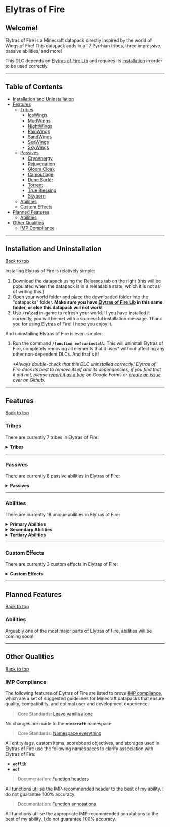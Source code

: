 # Elytras of Fire

## Welcome!

Elytras of Fire is a Minecraft datapack directly inspired by the world of Wings of Fire! This datapack adds in all 7 Pyrrhian tribes, three impressive passive abilities, and more!

This DLC depends on [Elytras of Fire Lib](https://github.com/iHeronGH/Elytras-of-Fire-Lib) and requires its [installation](#installation-and-uninstallation) in order to be used correctly.

---

## Table of Contents

- [Installation and Uninstallation](#installation-and-uninstallation)
- [Features](#features)
  - [Tribes](#tribes)
    - [IceWings](#icewings)
    - [MudWings](#mudwings)
    - [NightWings](#nightwings)
    - [RainWings](#rainwings)
    - [SandWings](#sandwings)
    - [SeaWings](#seawings)
    - [SkyWings](#skywings)
  - [Passives](#passives)
    - [Cryoenergy](#cryoenergy)
    - [Rejuvenation](#rejuvenation)
    - [Gloom Cloak](#gloom-cloak)
    - [Camouflage](#camouflage)
    - [Dune Surfer](#dune-surfer)
    - [Torrent](#torrent)
    - [True Blessing](#true-blessing)
    - [Skyborn](#skyborn)
  - [Abilities](#abilities)
  - [Custom Effects](#custom-effects)
- [Planned Features](#planned-features)
  - [Abilities](#abilities-1)
- [Other Qualities](#other-qualities)
  - [IMP Compliance](#imp-compliance)

---

## Installation and Uninstallation

[Back to top](#)

Installing Elytras of Fire is relatively simple:

1. Download the datapack using the [Releases](https://github.com/iHeronGH/Elytras-of-Fire/releases) tab on the right (this will be populated when the datapack is in a releasable state, which it is not as of writing this.)
2. Open your world folder and place the downloaded folder into the "datapacks" folder. **Make sure you have [Elytras of Fire Lib](https://github.com/iHeronGH/Elytras-of-Fire-Lib) in this same folder, or else this datapack will not work!**
3. Use **`/reload`** in-game to refresh your world. If you have installed it correctly, you will be met with a successful installation message. Thank you for using Elytras of Fire! I hope you enjoy it.

And uninstalling Elytras of Fire is even simpler:

1. Run the command **`/function eof:uninstall`**. This will uninstall Elytras of Fire, completely removing all elements that it uses\* without affecting any other non-dependent DLCs. And that's it!

    *\*Always double-check that this DLC uninstalled correctly! Elytras of Fire does its best to remove itself and its dependencies; if you find that it did not, please [report it as a bug](https://docs.google.com/forms/d/e/1FAIpQLSfm4wEvcERhBCxIhuzV7Gi4yX_sYCBn8zpUE2acBfyOEFW7OA/viewform?usp=sf_link) on Google Forms or [create an issue](https://github.com/iHeronGH/Elytras-of-Fire/issues) over on Github.*

---

## Features

[Back to top](#)

### Tribes

There are currently 7 tribes in Elytras of Fire:

<details>

**<summary> Tribes </summary>**

[Back to top](#)

#### IceWings

> *"The IceWings are pristine with respect to both their appearance and their battle prowess. Cruel, serrated claws and their unique frost breath make this tribe nightmarish to combat, especially in the frigid lands they call home."*
> *\- H*

Passive Abilities: [Cryoenergy](#cryoenergy)<br>
Primary Ability: [Frost Breath](#abilities)<br>
Secondary Ability: [Serrated Strike](#abilities)<br>
Tertiary Ability: [Icicle Incision](#abilities)

#### MudWings

> *"The MudWings are an impressive tribe. From their exceptional fire breath and strong muscles to their ability to last impossible lengths of time underwater, their massive power is unbiased to any environment."*
> *\- H*

Passive Abilities: [Rejuvenation](#rejuvenation)<br>
Primary Ability: [Flame Breath](#abilities)<br>
Secondary Ability: [Terrashock](#abilities)<br>
Tertiary Ability: [Mud Swipe](#abilities)

#### NightWings

> *"The NightWings are beasts of the night. By either illuminating their surroundings with their brilliant flames or by utilizing their powerful night vision, they traverse the moonlit landscapes under the guise of shadows."*
> *\- H*

Passive Abilities: [Gloom Cloak](#gloom-cloak)<br>
Primary Ability: [Flame Breath](#abilities)<br>
Secondary Ability: [Shade Shackle](#abilities)<br>
Tertiary Ability: [Premonition](#abilities)

#### RainWings

> *"The RainWings are, at least chromatically, the most brilliant of the Pyrrhian tribes. When paired with their extremely lethal venom, the ability to camouflage grants them amazing advantages over their enemies."*
> *\- H*

Passive Abilities: [Camouflage](#camouflage)<br>
Primary Ability: [Venom Shot](#abilities)<br>
Secondary Ability: [Overgrowth](#abilities)<br>
Tertiary Ability: [Soul Sap](#abilities)

#### SandWings

> *"The SandWings are fiercely precise and swift, finding value in clean and brutal strikes. The venomous barbs located on the end of their tail can kill insanely quick, and their embers scorch the ground like the desert sun."*
> *\- H*

Passive Abilities: [Dune Surfer](#dune-surfer)<br>
Primary Ability: [Flame Breath](#abilities)<br>
Secondary Ability: [Desert Storm](#abilities)<br>
Tertiary Ability: [Toxin Slash](#abilities)

#### SeaWings

> *"The SeaWings are the uncontested rulers of the seas. Their keen eyes allow them to see in the dark, and over many millenia have adapted glowing scales, strong tails, gills, and webbed talons. No attack on the SeaWings has gone without heavy loss."*
> *\- H*

Passive Abilities: [Torrent](#torrent), [True Blessing](#true-blessing)<br>
Primary Ability: [Tidal Wave](#abilities)<br>
Secondary Ability: [Ocean's Blessing](#abilities)<br>
Tertiary Ability: [Tail Flail](#abilities)

#### SkyWings

> *"The SkyWings are, undoubtedly, the most powerful fliers of all. Massive wings and a streamlined body contribute to the ludicrous speeds they achieve. Their lungs require less oxygen, meaning they can fly higher and exhale hotter embers."*
> *\- H*

Passive Abilities: [Skyborn](#skyborn)<br>
Primary Ability: [Flame Breath](#abilities)<br>
Secondary Ability: [Sky Surge](#abilities)<br>
Tertiary Ability: [Spark Punch](#abilities)

</details>

---

### Passives

There are currently 8 passive abilities in Elytras of Fire:

<details>

**<summary> Passives </summary>**

[Back to top](#)

#### Cryoenergy

Cryoenergy is an [IceWing](#icewings) passive ability. It gives variable levels of Speed depending on the type of block the user is standing on.

| Level |   Activation  |    Effect    | Charge Duration | Cooldown |
|:-----:|:-------------:|:------------:|:---------------:|:--------:|
|   1   |  Stand on ice | Speed 2 (1s) |       None      |   None   |
|   2   | Stand on snow | Speed 3 (1s) |       None      |   None   |

#### Rejuvenation

Rejuvenation is a [MudWing](#mudwings) passive ability. It gives the user lengthy Regeneration and Speed buffs when charged in muddy areas.

| Level |                        Activation                       |                Effect               | Charge Duration | Cooldown |
|:-----:|:-------------------------------------------------------:|:-----------------------------------:|:---------------:|:--------:|
|   1   | Charge Terrashock while on an earthy block and in water | Speed 1 (5m)<br>Regeneration 1 (3m) |        5s       |    3m    |

#### Gloom Cloak

Gloom Cloak is a [NightWing](#nightwings) passive ability. It gives variable levels of Speed depending on the time of day.

| Level |                     Activation                     |    Effect    | Charge Duration | Cooldown |
|:-----:|:--------------------------------------------------:|:------------:|:---------------:|:--------:|
|   1   |    Time is between dusk (12000) and dawn (24000)   | Speed 2 (1s) |       None      |   None   |
|   2   | Time is between sunset (14400) and sunrise (21600) | Speed 3 (1s) |       None      |   None   |

#### Camouflage

Camouflage is a [RainWing](#rainwings) passive ability. It gives Invisibility and increased Speed depending on the type of block the user is standing on or as the user sneaks around.

| Level |                     Activation                     |               Effect              | Charge Duration | Cooldown |
|:-----:|:--------------------------------------------------:|:---------------------------------:|:---------------:|:--------:|
|   1   |          Sneak *or* stand on a flora block         | Speed 3 (1s)<br>Invisibility (1s) |       None      |   None   |

#### Dune Surfer

Dune Surfer is a [SandWing](#sandwings) passive ability. It gives increased Speed depending on the type of block the user is standing on.

| Level |                     Activation                     |    Effect    | Charge Duration | Cooldown |
|:-----:|:--------------------------------------------------:|:------------:|:---------------:|:--------:|
|   1   |               Stand on a desert block              | Speed 3 (1s) |       None      |   None   |

#### Torrent

Torrent is a [SeaWing](#seawings) passive ability. It gives the user greater and greater Strength the lower their health is.

| Level |          Activation         |      Effect     | Charge Duration | Cooldown |
|:-----:|:---------------------------:|:---------------:|:---------------:|:--------:|
|   1   | Health is 7 hearts or lower | Strength 1 (1s) |       None      |   None   |
|   2   | Health is 4 hearts or lower | Strength 2 (1s) |       None      |   None   |

#### True Blessing

True Blessing is a [SeaWing](#seawings) passive ability. It gives the user vastly improved water movement speeds and a slight regeneration buff when charged under water.

| Level |                    Activation                    |                                                Effect                                               | Charge Duration | Cooldown |
|:-----:|:------------------------------------------------:|:---------------------------------------------------------------------------------------------------:|:---------------:|:--------:|
|   1   | Charge Ocean's Blessing while submerged in water | Dolphin's Grace (1s) while swimming<br>Speed 4 (4s) while swimming<br>Regeneration 1 (3s) every 15s |        5s       |   None   |

#### Skyborn

Skyborn is a [SkyWing](#skywings) passive ability and has two parts to it. It gives the user the ability to jump extremely high when charged and can be activated mid-elytra flight to grant a short Regeneration buff.

| Level |                     Activation                     |    Effect    | Charge Duration | Cooldown |
|:-----:|:--------------------------------------------------:|:------------:|:---------------:|:--------:|
|   1   |    Time is between dusk (12000) and dawn (24000)   | Speed 2 (1s) |       None      |   None   |
|   2   | Time is between sunset (14400) and sunrise (21600) | Speed 3 (1s) |       None      |   None   |

</details>

---

### Abilities

There are currently 18 unique abilities in Elytras of Fire:

<details>

**<summary> Primary Abilities </summary>**

[Back to top](#)

|    Ability   |                                                 Tribes                                                 | Cooldown |      Activation     |           Self Effects          |                                                                    Enemy Effects                                                                   |
|:------------:|:------------------------------------------------------------------------------------------------------:|:--------:|:-------------------:|:-------------------------------:|:--------------------------------------------------------------------------------------------------------------------------------------------------:|
| Frost Breath |                                          [IceWings](#icewings)                                         |    10s   | Sneak + Right-click |               None              |                             [Frostbite](#frostbite) (∞)<br>Mining Fatigue 2 (5s)<br>Slowness 2 (5s)<br>Weakness 1 (5s)                             |
| Flame Breath | [MudWings](#mudwings)<br>[NightWings](#nightwings)<br>[SandWings](#sandwings)<br>[SkyWings](#skywings) |    10s   | Sneak + Right-click | Removes [Frostbite](#frostbite) |                                                Ignites those hit<br>Removes [Frostbite](#frostbite)                                                |
|  Venom Shot  |                                         [RainWings](#rainwings)                                        |    10s   | Sneak + Right-click |               None              |                                                                    Wither 3 (3s)                                                                   |
|  Tidal Wave  |                                          [SeaWings](#seawings)                                         |    10s   | Sneak + Right-click |               None              | Mining Fatigue 1 (4s)<br>Slowness 1 (4s)<br><br>**[Torrent](#torrent-1) 1:**<br>Poison 2 (3s)<br><br>**[Torrent](#torrent-1) 2:**<br>Poison 4 (3s) |

</details>

<details>

**<summary> Secondary Abilities </summary>**

[Back to top](#)

|      Ability     |           Tribes          | Cooldown |  Activation |                                Self Effects                               |        Enemy Effects        |
|:----------------:|:-------------------------:|:--------:|:-----------:|:-------------------------------------------------------------------------:|:---------------------------:|
|  Serrated Strike |   [IceWings](#icewings)   |    24s   | Right-click |                     Strength 2 (10s)<br>Speed 1 (10s)                     | [Frostbite](#frostbite) (∞) |
|    Terrashock    |   [MudWings](#mudwings)   |    24s   | Right-click |        Absorption 1 (10s)<br>Resistance 1 (10s)<br>Strength 3 (10s)       |       Slowness 1 (6s)       |
|   Shade Shackle  | [NightWings](#nightwings) |   None   |     Hold    |                          Blindness<br>Slowness 3                          |   Blindness<br>Slowness 3   |
|    Overgrowth    |   [RainWings](#rainwings) |    24s   | Right-click |                             Resistance 2 (8s)                             |       Slowness 2 (8s)       |
|   Desert Storm   |   [SandWings](#sandwings) |    24s   | Right-click |                     Strength 2 (10s)<br>Speed 3 (10s)                     |        Blindness (6s)       |
| Ocean's Blessing |   [SeaWings](#seawings)   |   None   |     Hold    |                           Speed 2 in water (3s)                           |             None            |
|     Sky Surge    |   [SkyWings](#skywings)   |    24s   | Right-click |                    Strength 3 (8s)<br>Resistance 1 (8s)                   |             None            |

<sup>4</sup>: Gives Slowness 2 from 6-10 meters away.

</details>

<details>

**<summary> Tertiary Abilities </summary>**

[Back to top](#)

|     Ability     |           Tribes          | Cooldown | Activation |               Self Effects               |                                                                Enemy Effects                                                                |
|:---------------:|:-------------------------:|:--------:|:----------:|:----------------------------------------:|:-------------------------------------------------------------------------------------------------------------------------------------------:|
| Icicle Incision |   [IceWings](#icewings)   |   None   |    Melee   |                   None                   | Removes [Frostbite](#frostbite)<br><br>**On Non-Frostbitten Enemies:**<br>Poison 3 (1s)<br><br>**On Frostbitten Enemies:**<br>Wither 2 (3s) |
|    Mud Swipe    |   [MudWings](#mudwings)   |    12s   |    Melee   |                   None                   |                                                      Slowness 1 (6s)<br>Weakness 1 (4s)                                                     |
|   Premonition   | [NightWings](#nightwings) |    20s   |    Melee   | Blocks all incoming<br>projectiles (10s) |                                                                     None                                                                    |
|     Soul Sap    |  [RainWings](#rainwings)  |    20s   |    Melee   |            Regeneration 3 (2s)           |                                                                     None                                                                    |
|   Toxin Slash   |  [SandWings](#sandwings)  |   None   |    Melee   |                   None                   |                                                                Poison 1 (4s)                                                                |
|    Tail Flail   |   [SeaWings](#seawings)   |    12s   |    Melee   |                   None                   |                                     Blindness (4s)<br><br>**[Torrent](#torrent-1) 2:**<br>Blindness (7s)                                    |
|   Spark Punch   |   [SkyWings](#skywings)   |   None   |    Melee   |                   None                   |                                   **Spark Mode:**<br>Ignites those hit<br>Removes [Frostbite](#frostbite)                                   |

</details>

---

### Custom Effects

There are currently 3 custom effects in Elytras of Fire:

<details>

**<summary> Custom Effects </summary>**

[Back to top](#)

#### Frostbite

Frostbite is a custom effect that doesn't do anything on its own; however, it has special interactions with other abilities.

|            Ability            | Level |             Interaction            |
|:-----------------------------:|:-----:|:----------------------------------:|
|   [Frost Breath](#abilities)  |   1   |        Applies Frostbite (∞)       |
|   [Flame Breath](#abilities)  |   1   |          Removes Frostbite         |
| [Serrated Strike](#abilities) |   1   |        Applies Frostbite (∞)       |
| [Icicle Incision](#abilities) |   1   | Wither 2 (3s)<br>Removes Frostbite |

#### Torrent

Torrent is a custom effect that makes the user deal greater and greater damage the lower the user's health is. It also has special interactions with certain abilities.

| Torrent Level | Health Threshold | Damage Increase |
|:-------------:|:----------------:|:---------------:|
|       1       |     7 hearts     |        +3       |
|       2       |     4 hearts     |        +6       |

| Torrent Level |   Ability  |  Interaction  |
|:-----:|:----------:|:-------------:|
|   1   | [Tidal Wave](#abilities) | Poison 2 (3s) |
|   1   | [Tidal Wave](#abilities) | Poison 4 (3s) |
|   1   | [Tail Flail](#abilities) | Blindness (7s) |

#### True Blessing

True Blessing is a custom effect that increases the users movement speed in water immensely and gives a slow regeneration buff. Taking any damage while True Blessing is active will deactivate it until obtained again.

| True Blessing Level |                                               Effects                                               |
|:-------------------:|:---------------------------------------------------------------------------------------------------:|
|          1          | Dolphin's Grace (1s) while swimming<br>Speed 4 (4s) while swimming<br>Regeneration 1 (3s) every 15s |

</details>

---

## Planned Features

[Back to top](#)

### Abilities

Arguably one of the most major parts of Elytras of Fire, abilities will be coming soon!

---

## Other Qualities

[Back to top](#)

### IMP Compliance

The following features of Elytras of Fire are listed to prove [IMP compliance](https://github.com/Arcensoth/imp-spec), which are a set of suggested guidelines for Minecraft datapacks that ensure quality, compatibility, and optimal user and development experience.

> Core Standards: [Leave vanilla alone](https://github.com/Arcensoth/imp-spec/blob/master/docs/imp_core.md#1-leave-vanilla-alone)

No changes are made to the **`minecraft`** namespace.

> Core Standards: [Namespace everything](https://github.com/Arcensoth/imp-spec/blob/master/docs/imp_core.md#2-namespace-everything)

All entity tags, custom items, scoreboard objectives, and storages used in Elytras of Fire use the following namespaces to clarify association with Elytras of Fire:

- **`eoflib`**
- **`eof`**

> Documentation: [Function headers](https://github.com/Arcensoth/imp-spec/blob/master/docs/imp_doc.md#function-headers)

All functions utilise the IMP-recommended header to the best of my ability. I do not guarantee 100% accuracy.

> Documentation: [Function annotations](https://github.com/Arcensoth/imp-spec/blob/master/docs/imp_doc.md#function-annotations)

All functions utilise the appropriate IMP-recommended annotations to the best of my ability. I do not guarantee 100% accuracy.
